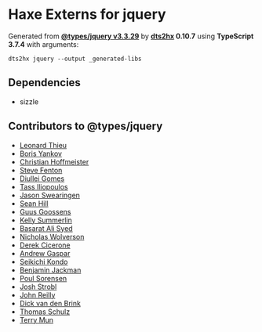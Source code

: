 # Haxe Externs for jquery

Generated from **[@types/jquery v3.3.29](https://github.com/DefinitelyTyped/DefinitelyTyped#readme)** by **[dts2hx](https://github.com/haxiomic/dts2hx) 0.10.7** using **TypeScript 3.7.4** with arguments:

	dts2hx jquery --output _generated-libs

## Dependencies
- sizzle

## Contributors to @types/jquery
- [Leonard Thieu](https://github.com/leonard-thieu)
- [Boris Yankov](https://github.com/borisyankov)
- [Christian Hoffmeister](https://github.com/choffmeister)
- [Steve Fenton](https://github.com/Steve-Fenton)
- [Diullei Gomes](https://github.com/Diullei)
- [Tass Iliopoulos](https://github.com/tasoili)
- [Jason Swearingen](https://github.com/jasons-novaleaf)
- [Sean Hill](https://github.com/seanski)
- [Guus Goossens](https://github.com/Guuz)
- [Kelly Summerlin](https://github.com/ksummerlin)
- [Basarat Ali Syed](https://github.com/basarat)
- [Nicholas Wolverson](https://github.com/nwolverson)
- [Derek Cicerone](https://github.com/derekcicerone)
- [Andrew Gaspar](https://github.com/AndrewGaspar)
- [Seikichi Kondo](https://github.com/seikichi)
- [Benjamin Jackman](https://github.com/benjaminjackman)
- [Poul Sorensen](https://github.com/s093294)
- [Josh Strobl](https://github.com/JoshStrobl)
- [John Reilly](https://github.com/johnnyreilly)
- [Dick van den Brink](https://github.com/DickvdBrink)
- [Thomas Schulz](https://github.com/King2500)
- [Terry Mun](https://github.com/terrymun)